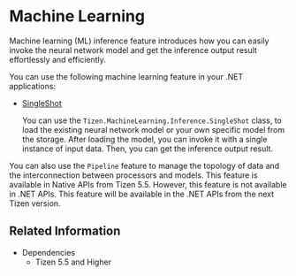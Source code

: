 # Machine Learning

Machine learning (ML) inference feature introduces how you can easily invoke the neural network model and get the inference output result effortlessly and efficiently.

You can use the following machine learning feature in your .NET applications:

- [SingleShot](singleshot.md)

  You can use the `Tizen.MachineLearning.Inference.SingleShot` class, to load the existing neural network model or your own specific model from the storage. After loading the model, you can invoke it with a single instance of input data. Then, you can get the inference output result.

You can also use the `Pipeline` feature to manage the topology of data and the interconnection between processors and models. This feature is available in Native APIs from Tizen 5.5. However, this feature is not available in .NET APIs. This feature will be available in the .NET APIs from the next Tizen version.


## Related Information
- Dependencies
  -   Tizen 5.5 and Higher
